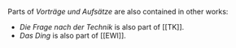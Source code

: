 Parts of _Vorträge und Aufsätze_ are also contained in other works:

- _Die Frage nach der Technik_ is also part of [[TK]].
- _Das Ding_ is also part of [[EWI]].